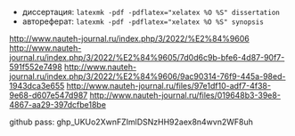 * диссертация: `latexmk -pdf -pdflatex="xelatex %O %S" dissertation`
* автореферат: `latexmk -pdf -pdflatex="xelatex %O %S" synopsis`


http://www.nauteh-journal.ru/index.php/3/2022/%E2%84%9606
http://www.nauteh-journal.ru/index.php/3/2022/%E2%84%9605/7d0d6c9b-bfe6-4d87-90f7-591f552e7498
http://www.nauteh-journal.ru/index.php/3/2022/%E2%84%9606/9ac90314-76f9-445a-98ed-1943dca3e655
http://www.nauteh-journal.ru/files/97e1df10-adf7-4f38-9e68-d607e547d987
http://www.nauteh-journal.ru/files/019648b3-39e8-4867-aa29-397dcfbe18be

github pass: 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